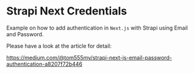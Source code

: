 # Strapi Next Credentials

Example on how to add authentication in `Next.js` with Strapi using Email and Password.

Please have a look at the article for detail:

https://medium.com/@tom555my/strapi-next-js-email-password-authentication-a8207f72b446
